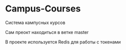 # Campus-Courses
Система кампусных курсов

Сам преокт находиться в ветке master

В проекте используется Redis для работы с токенами
